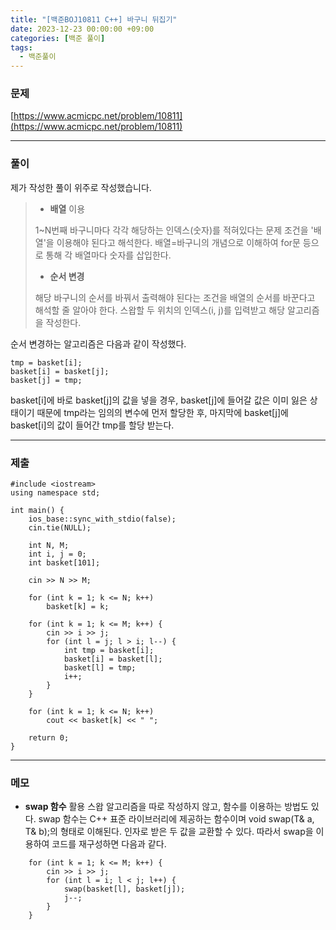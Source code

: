 ```yaml
---
title: "[백준BOJ10811 C++] 바구니 뒤집기"
date: 2023-12-23 00:00:00 +09:00
categories: [백준 풀이]
tags:
  - 백준풀이
---
```

### 문제

[https://www.acmicpc.net/problem/10811](https://www.acmicpc.net/problem/10811)

***

### 풀이

제가 작성한 풀이 위주로 작성했습니다.

> - **배열** 이용 
>
> 1~N번째 바구니마다 각각 해당하는 인덱스(숫자)를 적혀있다는 문제 조건을 '배열'을 이용해야 된다고 해석한다. 배열=바구니의 개념으로 이해하여 for문 등으로 통해 각 배열마다 숫자를 삽입한다.
>
> - **순서 변경**
>  
> 해당 바구니의 순서를 바꿔서 출력해야 된다는 조건을 배열의 순서를 바꾼다고 해석할 줄 알아야 한다. 스왑할 두 위치의 인덱스(i, j)를 입력받고 해당 알고리즘을 작성한다. 

순서 변경하는 알고리즘은 다음과 같이 작성했다.

```C++17
tmp = basket[i];
basket[i] = basket[j];
basket[j] = tmp;
```
basket[i]에 바로 basket[j]의 값을 넣을 경우, basket[j]에 들어갈 값은 이미 잃은 상태이기 때문에 tmp라는 임의의 변수에 먼저 할당한 후, 마지막에 basket[j]에 basket[i]의 값이 들어간 tmp를 할당 받는다.

***

### 제출

```C++17
#include <iostream>
using namespace std;

int main() {
    ios_base::sync_with_stdio(false);
    cin.tie(NULL);

    int N, M;
    int i, j = 0;
    int basket[101];

    cin >> N >> M;

    for (int k = 1; k <= N; k++)
        basket[k] = k;

    for (int k = 1; k <= M; k++) {
        cin >> i >> j;
        for (int l = j; l > i; l--) {
            int tmp = basket[i];
            basket[i] = basket[l];
            basket[l] = tmp;
            i++;
        }
    }

    for (int k = 1; k <= N; k++)
        cout << basket[k] << " ";

    return 0;
}
```

***

### 메모
- **swap 함수** 활용
스왑 알고리즘을 따로 작성하지 않고, 함수를 이용하는 방법도 있다. swap 함수는 C++ 표준 라이브러리에 제공하는 함수이며 void swap(T& a, T& b);의 형태로 이해된다. 인자로 받은 두 값을 교환할 수 있다. 따라서 swap을 이용하여 코드를 재구성하면 다음과 같다.

``` C++17
    for (int k = 1; k <= M; k++) {
        cin >> i >> j;
        for (int l = i; l < j; l++) {
            swap(basket[l], basket[j]);
            j--;
        }
    }

```
